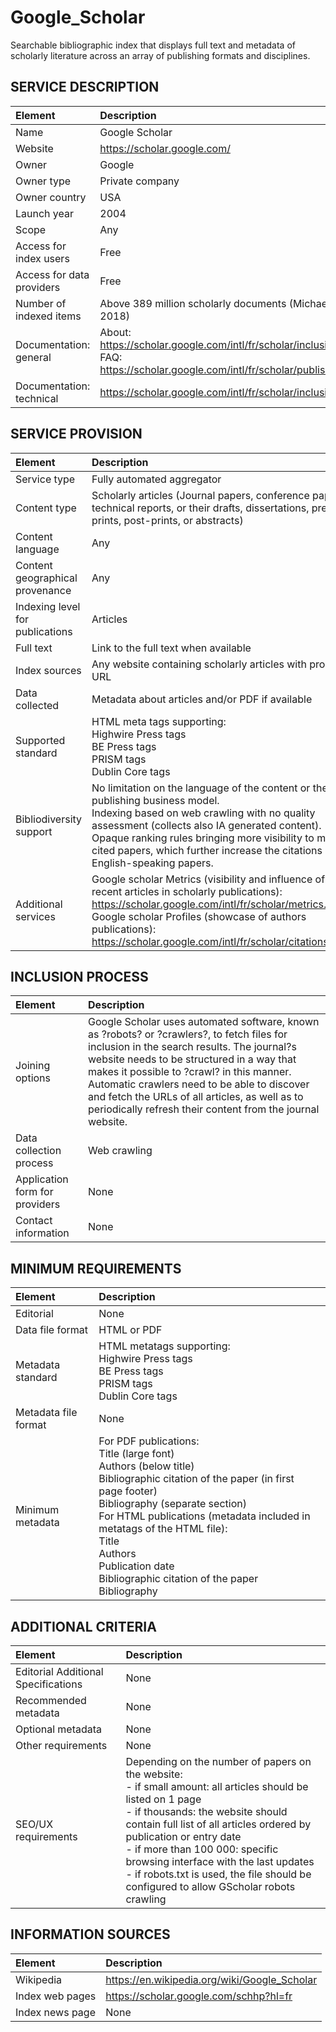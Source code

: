 # Google_Scholar

Searchable bibliographic index that displays full text and metadata of scholarly literature across an array of publishing formats and disciplines.


## SERVICE DESCRIPTION

| Element | Description |
| :- | :- |
| Name | Google Scholar |
| Website | https://scholar.google.com/ |
| Owner | Google |
| Owner type | Private company |
| Owner country | USA |
| Launch year | 2004 |
| Scope | Any |
| Access for index users | Free |
| Access for data providers | Free |
| Number of indexed items | Above 389 million scholarly documents (Michael Gusenbauer, 2018) |
| Documentation: general | About:<br>https://scholar.google.com/intl/fr/scholar/inclusion.html#indexing <br>FAQ: <br>https://scholar.google.com/intl/fr/scholar/publishers.html#questions  |
| Documentation: technical | https://scholar.google.com/intl/fr/scholar/inclusion.html |

## SERVICE PROVISION

| Element | Description |
| :- | :- |
| Service type | Fully automated aggregator |
| Content type | Scholarly articles (Journal papers, conference papers, technical reports, or their drafts, dissertations, pre-prints, post-prints, or abstracts) |
| Content language | Any |
| Content geographical provenance | Any |
| Indexing level for publications | Articles |
| Full text | Link to the full text when available |
| Index sources | Any website containing scholarly articles with proper URL |
| Data collected | Metadata about articles and/or PDF if available |
| Supported standard | HTML meta tags supporting:<br>Highwire Press tags<br>BE Press tags<br>PRISM tags<br>Dublin Core tags |
| Bibliodiversity support | No limitation on the language of the content or the publishing business model.<br>Indexing based on web crawling with no quality assessment (collects also IA generated content).<br>Opaque ranking rules bringing more visibility to most cited papers, which further increase the citations of English-speaking papers. |
| Additional services | Google scholar Metrics (visibility and influence of recent articles in scholarly publications):<br>https://scholar.google.com/intl/fr/scholar/metrics.html <br>Google scholar Profiles (showcase of authors publications): https://scholar.google.com/intl/fr/scholar/citations.html  |

## INCLUSION PROCESS

| Element | Description |
| :- | :- |
| Joining options | Google Scholar uses automated software, known as ?robots? or ?crawlers?, to fetch files for inclusion in the search results. The journal?s website needs to be structured in a way that makes it possible to ?crawl? in this manner. Automatic crawlers need to be able to discover and fetch the URLs of all articles, as well as to periodically refresh their content from the journal website. |
| Data collection process | Web crawling |
| Application form for providers | None |
| Contact information | None |

## MINIMUM REQUIREMENTS

| Element | Description |
| :- | :- |
| Editorial | None |
| Data file format | HTML or PDF |
| Metadata standard | HTML metatags supporting:<br>Highwire Press tags<br>BE Press tags<br>PRISM tags<br>Dublin Core tags |
| Metadata file format | None |
| Minimum metadata | For PDF publications:<br>    Title (large font)<br>    Authors (below title)<br>    Bibliographic citation of the paper (in first page footer)<br>    Bibliography (separate section)<br>For HTML publications (metadata included in metatags of the HTML file):<br>    Title<br>    Authors<br>    Publication date<br>    Bibliographic citation of the paper<br>    Bibliography |

## ADDITIONAL CRITERIA

| Element | Description |
| :- | :- |
| Editorial Additional Specifications | None |
| Recommended metadata | None |
| Optional metadata | None |
| Other requirements | None |
| SEO/UX requirements | Depending on the number of papers on the website:<br>- if small amount: all articles should be listed on 1 page<br>- if thousands: the website should contain full list of all articles ordered by publication or entry date<br>- if more than 100 000: specific browsing interface with the last updates<br>- if robots.txt is used, the file should be configured to allow GScholar robots crawling |

## INFORMATION SOURCES

| Element | Description |
| :- | :- |
| Wikipedia | https://en.wikipedia.org/wiki/Google_Scholar |
| Index web pages | https://scholar.google.com/schhp?hl=fr |
| Index news page | None |
